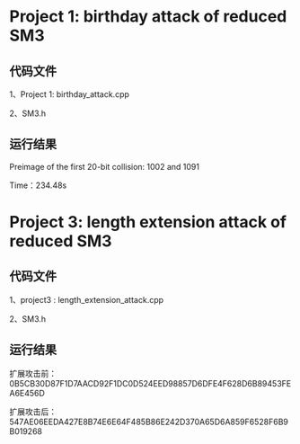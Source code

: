 # Project 1: birthday attack of reduced SM3
## 代码文件
1、Project 1: birthday_attack.cpp 

2、SM3.h
## 运行结果
Preimage of the first 20-bit collision: 1002 and 1091

Time：234.48s
# Project 3: length extension attack of reduced SM3
## 代码文件
1、project3 : length_extension_attack.cpp

2、SM3.h
## 运行结果
扩展攻击前：0B5CB30D87F1D7AACD92F1DC0D524EED98857D6DFE4F628D6B89453FEA6E456D

扩展攻击后：547AE06EEDA427E8B74E6E64F485B86E242D370A65D6A859F6528F6B9B019268
